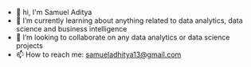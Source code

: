 - 👋 hi, I'm Samuel Aditya
- 🌱 I’m currently learning about anything related to data analytics, data science and business intelligence
- 👯 I’m looking to collaborate on any data analytics or data science projects
- 📫 How to reach me: samueladhitya13@gmail.com
